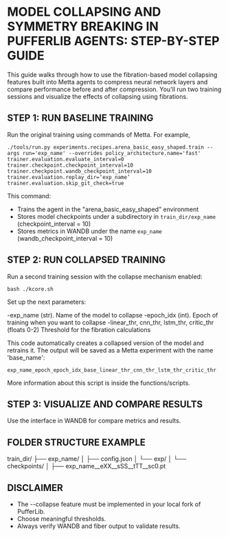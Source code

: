 MODEL COLLAPSING AND SYMMETRY BREAKING IN PUFFERLIB AGENTS: STEP-BY-STEP GUIDE
=================================================

This guide walks through how to use the fibration-based model collapsing features 
built into Metta agents to compress neural network layers and compare performance 
before and after compression. You'll run two training sessions and visualize 
the effects of collapsing using fibrations.


STEP 1: RUN BASELINE TRAINING
-----------------------------
Run the original training using commands of Metta. For example,

    ./tools/run.py experiments.recipes.arena_basic_easy_shaped.train --args run='exp_name' --overrides policy_architecture.name='fast' trainer.evaluation.evaluate_interval=0 trainer.checkpoint.checkpoint_interval=10 trainer.checkpoint.wandb_checkpoint_interval=10 trainer.evaluation.replay_dir=‘exp_name’ trainer.evaluation.skip_git_check=true

This command:
- Trains the agent in the "arena_basic_easy_shaped" environment
- Stores model checkpoints under a subdirectory in `train_dir/exp_name` (checkpoint_interval = 10)
- Stores metrics in WANDB under the name `exp_name` (wandb_checkpoint_interval = 10)


STEP 2: RUN COLLAPSED TRAINING
------------------------------

Run a second training session with the collapse mechanism enabled:

    bash ./kcore.sh

Set up the next parameters:

-exp_name (str).                            Name of the model to collapse
-epoch_idx (int).                           Epoch of training when you want to collapse
-linear_thr, cnn_thr, 
 lstm_thr, critic_thr (floats 0-2)          Threshold for the fibration calculations

This code automatically creates a collapsed version of the model and retrains it.
The output will be saved as a Metta experiment with the name 'base_name':

    exp_name_epoch_epoch_idx_base_linear_thr_cnn_thr_lstm_thr_critic_thr

More information about this script is inside the functions/scripts.

STEP 3: VISUALIZE AND COMPARE RESULTS
-------------------------------------
Use the interface in WANDB for compare metrics and results. 


FOLDER STRUCTURE EXAMPLE
-------------------------
train_dir/
├── exp_name/
│   ├── config.json
│   └── exp/
│       └── checkpoints/
│           ├── exp_name__eXX__sSS__tTT__sc0.pt


DISCLAIMER
----------
- The --collapse feature must be implemented in your local fork of PufferLib.
- Choose meaningful thresholds.
- Always verify WANDB and fiber output to validate results.
